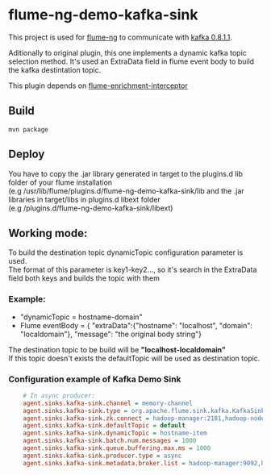 # flume-ng-demo-kafka-sink

This project is used for [flume-ng](https://github.com/apache/flume) to communicate with [kafka 0.8.1.1](http://kafka.apache.org/08/quickstart.html).

Aditionally to original plugin, this one implements a dynamic kafka topic selection method. It's used an ExtraData field in flume event body to build the kafka destintation topic.

This plugin depends on [flume-enrichment-interceptor](https://github.com/keedio/flume-enrichment-interceptor-skeleton)

## Build

```mvn package```

## Deploy 

You have to copy the .jar library generated in target to the plugins.d lib folder of your flume installation  
(e.g /usr/lib/flume/plugins.d/flume-ng-demo-kafka-sink/lib
and the .jar libraries in target/libs in plugins.d libext folder  
(e.g /plugins.d/flume-ng-demo-kafka-sink/libext)

## Working mode: 

To build the destination topic dynamicTopic configuration parameter is used.  
The format of this parameter is key1-key2..., so it's search in the ExtraData field both keys and builds the topic with them
    
### Example:

- "dynamicTopic = hostname-domain"  
- Flume eventBody = { "extraData":{"hostname": "localhost", "domain": "localdomain"}, "message": "the original body string"}  
  
The destination topic to be build will be <b>"localhost-localdomain"</b>  
If this topic doesn't exists the defaultTopic will be used as destination topic.
    

### Configuration example of Kafka Demo Sink

```ini
    # In async producer:
    agent.sinks.kafka-sink.channel = memory-channel
    agent.sinks.kafka-sink.type = org.apache.flume.sink.kafka.KafkaSink
    agent.sinks.kafka-sink.zk.connect = hadoop-manager:2181,hadoop-node1:2181,hadoop-node2:2181
    agent.sinks.kafka-sink.defaultTopic = default
    agent.sinks.kafka-sink.dynamicTopic = hostname-item
    agent.sinks.kafka-sink.batch.num.messages = 1000
    agent.sinks.kafka-sink.queue.buffering.max.ms = 1000
    agent.sinks.kafka-sink.producer.type = async
    agent.sinks.kafka-sink.metadata.broker.list = hadoop-manager:9092,hadoop-node1:9092,hadoop-node2:9092
```
